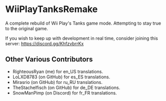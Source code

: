 # WiiPlayTanksRemake
A complete rebuild of Wii Play's Tanks game mode. Attempting to stay true to the original game.

If you wish to keep up with development in real time, consider joining this server: https://discord.gg/KhfzvbrrKx

## Other Various Contributors

- RighteousRyan (me) for en_US translations.
- LoLXD8783 (on GitHub) for es_ES translations.
- Mirasrio (on GitHub) for ru_RU translations.
- TheStachelfisch (on GitHub) for de_DE translations.
- SnowManPimp (on Discord) for fr_FR translations.
